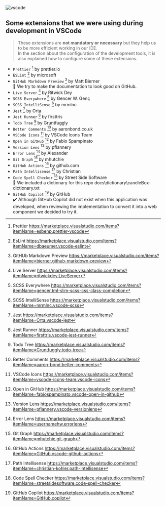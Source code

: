 <!-- cSpell: disable -->

![vscode](https://img.shields.io/badge/VSCode-0078D4?style=for-the-badge&logo=visual%20studio%20code&logoColor=white)

## Some extensions that we were using during development in VSCode

> These extensions are **not mandatory or necessary** but they help us to be more efficient working in our IDE.  
> In the section about the configuration of the development tools, it is also explained how to configure some of these extensions.

- `Prettier` [^Prettier] by prettier.io
- `ESLint` [^ESLint] by microsoft
- `GitHub Markdown Preview` [^GitHUb-Markdown-Preview] by Matt Bierner  
  :page_facing_up: We try to make the documentation to look good on GitHub.
- `Live Server` [^Live-Server] by Ritwick Dey
- `SCSS Everywhere` [^SCSS-Everywhere] by Gencer W. Genç
- `SCSS IntelliSense` [^SCSS-IntelliSense] by mrmlnc
- `Jest` [^Jest] by Orta
- `Jest Runner` [^Jest-Runner] by firsttris
- `Todo Tree` [^Todo-Tree] by Gruntfuggly
- `Better Comments` [^Better-Comments] by aaronbond.co.uk
- `VSCode Icons` [^VSCode-Icons] by VSCode Icons Team
- `Open in GitHub` [^Open-in-GitHub] by Fabio Spampinato
- `Version Lens` [^Version-Lens] by pflannery
- `Error Lens` [^Error-Lens] by Alexander
- `Git Graph` [^Git-Graph] by mhutchie
- `GitHub Actions` [^GitHub-actions] by github.com
- `Path Intellisense` [^Path-Intellisense] by Christian
- `Code Spell Checker` [^Code-Spell-Checker] by Street Side Software  
  :notebook_with_decorative_cover: We included a dictionary for this repo
  docs\dictionary\candleBox-dictionary.txt
- `GitHub Copilot` [^GitHub-Copilot] by GitHub  
  :heavy_check_mark: Although GitHub Copilot did not exist when this application was developed, when reviewing the implementation to convert it into a web component we decided to try it.

[^Prettier]:
    Prettier
    https://marketplace.visualstudio.com/items?itemName=esbenp.prettier-vscode

[^ESLint]:
    EsLint
    https://marketplace.visualstudio.com/items?itemName=dbaeumer.vscode-eslint

[^GitHUb-Markdown-Preview]:
    GitHUb Markdown Preview
    https://marketplace.visualstudio.com/items?itemName=bierner.github-markdown-preview

[^Live-Server]:
    Live Server
    https://marketplace.visualstudio.com/items?itemName=ritwickdey.LiveServer

[^SCSS-Everywhere]:
    SCSS Everywhere
    https://marketplace.visualstudio.com/items?itemName=gencer.tml-slim-scss-css-class-completion

[^SCSS-IntelliSense]:
    SCSS IntelliSense
    https://marketplace.visualstudio.com/items?itemName=mrmlnc.vscode-scss

[^Jest]:
    Jest
    https://marketplace.visualstudio.com/items?itemName=Orta.vscode-jest

[^Jest-Runner]:
    Jest Runner
    https://marketplace.visualstudio.com/items?itemName=firsttris.vscode-jest-runner

[^Todo-Tree]:
    Todo Tree
    https://marketplace.visualstudio.com/items?itemName=Gruntfuggly.todo-tree

[^Better-Comments]:
    Better Comments
    https://marketplace.visualstudio.com/items?itemName=aaron-bond.better-comments

[^VSCode-Icons]:
    VSCode Icons
    https://marketplace.visualstudio.com/items?itemName=vscode-icons-team.vscode-icons

[^Open-in-GitHub]:
    Open in GitHub
    https://marketplace.visualstudio.com/items?itemName=fabiospampinato.vscode-open-in-github

[^Version-Lens]:
    Version Lens
    https://marketplace.visualstudio.com/items?itemName=pflannery.vscode-versionlens

[^Error-Lens]:
    Error Lens
    https://marketplace.visualstudio.com/items?itemName=usernamehw.errorlens

[^Git-Graph]:
    Git Graph
    https://marketplace.visualstudio.com/items?itemName=mhutchie.git-graph

[^GitHub-actions]:
    GitHub Actions
    https://marketplace.visualstudio.com/items?itemName=GitHub.vscode-github-actions

[^Path-Intellisense]:
    Path Intellisense
    https://marketplace.visualstudio.com/items?itemName=christian-kohler.path-intellisense

[^Code-Spell-Checker]:
    Code Spell Checker
    https://marketplace.visualstudio.com/items?itemName=streetsidesoftware.code-spell-checker

[^Rewarp]:
    Rewarp
    https://marketplace.visualstudio.com/items?itemName=stkb.rewrap

[^GitHub-Copilot]:
    GitHub Copilot
    https://marketplace.visualstudio.com/items?itemName=GitHub.copilot
